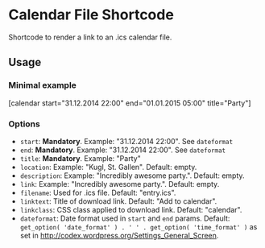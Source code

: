 # Calendar File Shortcode

Shortcode to render a link to an .ics calendar file.

## Usage

### Minimal example
[calendar start="31.12.2014 22:00" end="01.01.2015 05:00" title="Party"]

### Options
- ```start```: **Mandatory**. Example: "31.12.2014 22:00". See ```dateformat```
- ```end```: **Mandatory**. Example: "31.12.2014 22:00". See ```dateformat```
- ```title```: **Mandatory**. Example: "Party"
- ```location```: Example: "Kugl, St. Gallen". Default: empty.
- ```description```: Example: "Incredibly awesome party.". Default: empty.
- ```link```: Example: "Incredibly awesome party.". Default: empty.
- ```filename```: Used for .ics file. Default: "entry.ics".
- ```linktext```: Title of download link. Default: "Add to calendar".
- ```linkclass```: CSS class applied to download link. Default: "calendar".
- ```dateformat```: Date format used in ```start``` and ```end``` params. Default: ```get_option( 'date_format' ) . ' ' . get_option( 'time_format' )``` as set in http://codex.wordpress.org/Settings_General_Screen.